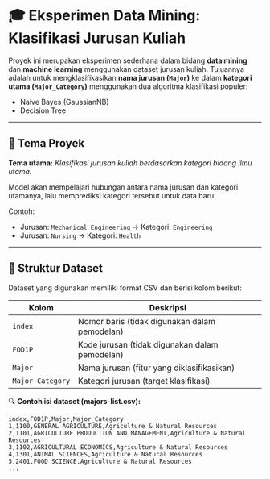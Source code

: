 # 🎓 Eksperimen Data Mining: Klasifikasi Jurusan Kuliah

Proyek ini merupakan eksperimen sederhana dalam bidang **data mining** dan **machine learning** menggunakan dataset jurusan kuliah. Tujuannya adalah untuk mengklasifikasikan **nama jurusan (`Major`)** ke dalam **kategori utama (`Major_Category`)** menggunakan dua algoritma klasifikasi populer:

- Naive Bayes (GaussianNB)
- Decision Tree

---

## 🧠 Tema Proyek

**Tema utama:** _Klasifikasi jurusan kuliah berdasarkan kategori bidang ilmu utama._

Model akan mempelajari hubungan antara nama jurusan dan kategori utamanya, lalu memprediksi kategori tersebut untuk data baru.

Contoh:
- Jurusan: `Mechanical Engineering` → Kategori: `Engineering`
- Jurusan: `Nursing` → Kategori: `Health`

---

## 📁 Struktur Dataset

Dataset yang digunakan memiliki format CSV dan berisi kolom berikut:

| Kolom           | Deskripsi                                      |
|------------------|-------------------------------------------------|
| `index`          | Nomor baris (tidak digunakan dalam pemodelan)   |
| `FOD1P`          | Kode jurusan (tidak digunakan dalam pemodelan)  |
| `Major`          | Nama jurusan (fitur yang diklasifikasikan)      |
| `Major_Category` | Kategori jurusan (target klasifikasi)           |

🔍 **Contoh isi dataset (majors-list.csv):**

```csv
index,FOD1P,Major,Major_Category
1,1100,GENERAL AGRICULTURE,Agriculture & Natural Resources
2,1101,AGRICULTURE PRODUCTION AND MANAGEMENT,Agriculture & Natural Resources
3,1102,AGRICULTURAL ECONOMICS,Agriculture & Natural Resources
4,1301,ANIMAL SCIENCES,Agriculture & Natural Resources
5,2401,FOOD SCIENCE,Agriculture & Natural Resources
...
